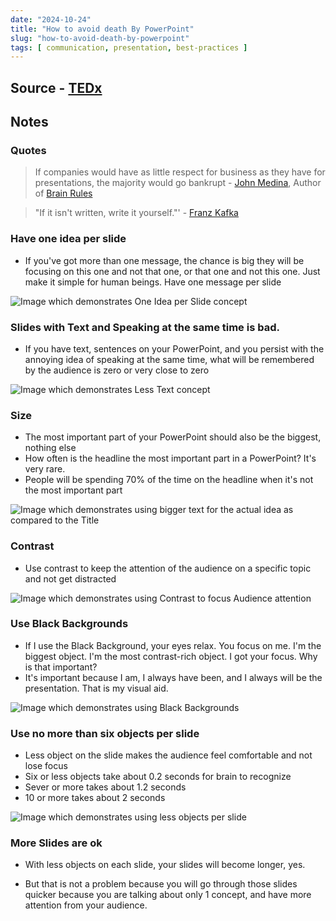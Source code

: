 ```yaml
---
date: "2024-10-24"
title: "How to avoid death By PowerPoint"
slug: "how-to-avoid-death-by-powerpoint"
tags: [ communication, presentation, best-practices ]
---
```




## Source - [TEDx][1]

## Notes

### Quotes

> If companies would have as little respect for business as they have for presentations, the majority would go bankrupt - [John Medina][2], Author of [Brain Rules][3]

> "If it isn't written, write it yourself."' - [Franz Kafka][4]

### Have one idea per slide
* If you've got more than one message, the chance is big they will be focusing on this one and not that one, or that one and not this one. Just make it simple for human beings. Have one message per slide

<img src="/reads/2024/10/images/death-by-powerpoint-1.png" alt="Image which demonstrates One Idea per Slide concept" class="image-center" />

### Slides with Text and Speaking at the same time is bad.
* If you have text, sentences on your PowerPoint, and you persist with the annoying idea of speaking at the same time, what will be remembered by the audience is zero or very close to zero

<img src="/reads/2024/10/images/death-by-powerpoint-2.png" alt="Image which demonstrates Less Text concept" class="image-center" />

### Size
* The most important part of your PowerPoint should also be the biggest, nothing else
* How often is the headline the most important part in a PowerPoint? It's very rare.
* People will be spending 70% of the time on the headline when it's not the most important part

<img src="/reads/2024/10/images/death-by-powerpoint-3.png" alt="Image which demonstrates using bigger text for the actual idea as compared to the Title" class="image-center" />

### Contrast
* Use contrast to keep the attention of the audience on a specific topic and not get distracted

<img src="/reads/2024/10/images/death-by-powerpoint-4.png" alt="Image which demonstrates using Contrast to focus Audience attention" class="image-center" />

### Use Black Backgrounds
* If I use the Black Background, your eyes relax. You focus on me. I'm the biggest object. I'm the most contrast-rich object. I got your focus. Why is that important?
* It's important because I am, I always have been, and I always will be the presentation. That is my visual aid.

<img src="/reads/2024/10/images/death-by-powerpoint-5.png" alt="Image which demonstrates using Black Backgrounds" class="image-center" />

### Use no more than six objects per slide
* Less object on the slide makes the audience feel comfortable and not lose focus
* Six or less objects take about 0.2 seconds for brain to recognize
* Sever or more takes about 1.2 seconds
* 10 or more takes about 2 seconds

<img src="/reads/2024/10/images/death-by-powerpoint-6.png" alt="Image which demonstrates using less objects per slide" class="image-center" />

### More Slides are ok
* With less objects on each slide, your slides will become longer, yes.
* But that is not a problem because you will go through those slides quicker because you are talking about only 1 concept, and have more attention from your audience.



  [1]: https://www.youtube.com/watch?v=Iwpi1Lm6dFo
  [2]: https://brainrules.net/john-medina/
  [3]: https://amzn.to/4e1K5KI
  [4]: https://www.goodreads.com/author/show/5223.Franz_Kafka
